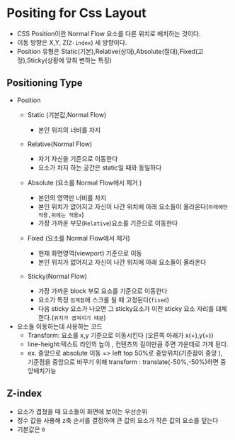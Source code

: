 # Positing for Css Layout
- CSS Position이란 Normal Flow 요소를 다른 위치로 배치하는 것이다.
- 이동 방향은 X,Y, Z(`Z-index`) 세 방향이다.
- Position 유형은 Static(기본),Relative(상대),Absolute(절대),Fixed(고정),Sticky(상황에 맞춰 변하는 특징)
## Positioning Type
- Position
    - Static (기본값,Normal Flow)
        - 본인 위치의 너비를 차지
    - Relative(Normal Flow)
        - 자기 자신을 기준으로 이동한다
        - 요소가 차지 하는 공간은 static일 때와 동일하다

    - Absolute (요소를 Normal Flow에서 제거 )
        - 본인의 영역만 너비를 차지
        - 본인 위치가 없어지고 자신이 나간 위치에 아래 요소들이 올라온다(`아래에만 적용,위에는 적용x`) 
        - 가장 가까운 부모(`Relative`)요소를 기준으로 이동한다
    - Fixed (요소를 Normal Flow에서 제거)
        - 현재 화면영역(viewport) 기준으로 이동
        - 본인 위치가 없어지고 자신이 나간 위치에 아래 요소들이 올라온다
    - Sticky(Normal Flow)
        - 가장 가까운 block 부모 요소를 기준으로 이동한다
        - 요소가 특정 `임계점`에 스크롤 될 때 고정된다(`fixed`)
        - 다음 sticky 요소가 나오면 그 sticky요소가 이전 sticky 요소 자리를 대체한다.(`위치가 겹쳐지기 때문`)
- 요소들 이동하는데 사용하는 코드
    - Transform: 요소를 x,y 기준으로 이동시킨다 (오른쪽 아래가 x(+),y(+))
    - line-height:텍스트 라인의 높이 , 컨텐츠의 길이만큼 주면 가운데로 가게 된다.
    - ex. 중앙으로 absolute 이동 => left top 50%로 중앙위치(기준점이 중앙 ), 기준점을 중앙으로 바꾸기 위해 transform : translate(-50%,-50%)하면 중앙배치가능

## Z-index
- 요소가 겹쳤을 때 요소들이 화면에 보이는 우선순위
- 정수 값을 사용해 z축 순서를 결정하며 큰 값의 요소가 작은 값의 요소를 덮는다
- 기본값은 `0`